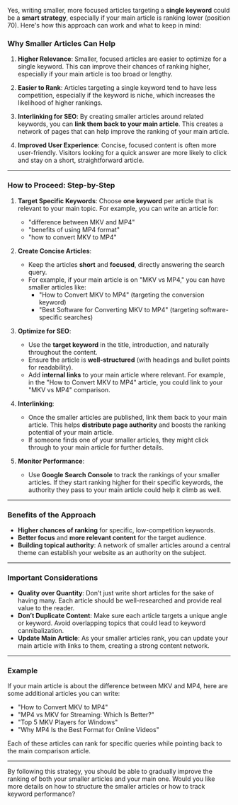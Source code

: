 Yes, writing smaller, more focused articles targeting a **single keyword** could be a **smart strategy**, especially if your main article is ranking lower (position 70). Here's how this approach can work and what to keep in mind:

### **Why Smaller Articles Can Help**
1. **Higher Relevance**: Smaller, focused articles are easier to optimize for a single keyword. This can improve their chances of ranking higher, especially if your main article is too broad or lengthy.
   
2. **Easier to Rank**: Articles targeting a single keyword tend to have less competition, especially if the keyword is niche, which increases the likelihood of higher rankings.

3. **Interlinking for SEO**: By creating smaller articles around related keywords, you can **link them back to your main article**. This creates a network of pages that can help improve the ranking of your main article.

4. **Improved User Experience**: Concise, focused content is often more user-friendly. Visitors looking for a quick answer are more likely to click and stay on a short, straightforward article.

---

### **How to Proceed: Step-by-Step**
1. **Target Specific Keywords**: Choose **one keyword** per article that is relevant to your main topic. For example, you can write an article for:
   - "difference between MKV and MP4"
   - "benefits of using MP4 format"
   - "how to convert MKV to MP4"
   
2. **Create Concise Articles**:
   - Keep the articles **short** and **focused**, directly answering the search query.
   - For example, if your main article is on "MKV vs MP4," you can have smaller articles like:
     - "How to Convert MKV to MP4" (targeting the conversion keyword)
     - "Best Software for Converting MKV to MP4" (targeting software-specific searches)

3. **Optimize for SEO**:
   - Use the **target keyword** in the title, introduction, and naturally throughout the content.
   - Ensure the article is **well-structured** (with headings and bullet points for readability).
   - Add **internal links** to your main article where relevant. For example, in the "How to Convert MKV to MP4" article, you could link to your "MKV vs MP4" comparison.

4. **Interlinking**:
   - Once the smaller articles are published, link them back to your main article. This helps **distribute page authority** and boosts the ranking potential of your main article.
   - If someone finds one of your smaller articles, they might click through to your main article for further details.

5. **Monitor Performance**:
   - Use **Google Search Console** to track the rankings of your smaller articles. If they start ranking higher for their specific keywords, the authority they pass to your main article could help it climb as well.

---

### **Benefits of the Approach**
- **Higher chances of ranking** for specific, low-competition keywords.
- **Better focus** and **more relevant content** for the target audience.
- **Building topical authority**: A network of smaller articles around a central theme can establish your website as an authority on the subject.

---

### **Important Considerations**
- **Quality over Quantity**: Don’t just write short articles for the sake of having many. Each article should be well-researched and provide real value to the reader.
- **Don’t Duplicate Content**: Make sure each article targets a unique angle or keyword. Avoid overlapping topics that could lead to keyword cannibalization.
- **Update Main Article**: As your smaller articles rank, you can update your main article with links to them, creating a strong content network.

---

### **Example**
If your main article is about the difference between MKV and MP4, here are some additional articles you can write:
- "How to Convert MKV to MP4"
- "MP4 vs MKV for Streaming: Which Is Better?"
- "Top 5 MKV Players for Windows"
- "Why MP4 Is the Best Format for Online Videos"

Each of these articles can rank for specific queries while pointing back to the main comparison article.

---

By following this strategy, you should be able to gradually improve the ranking of both your smaller articles and your main one. Would you like more details on how to structure the smaller articles or how to track keyword performance?
